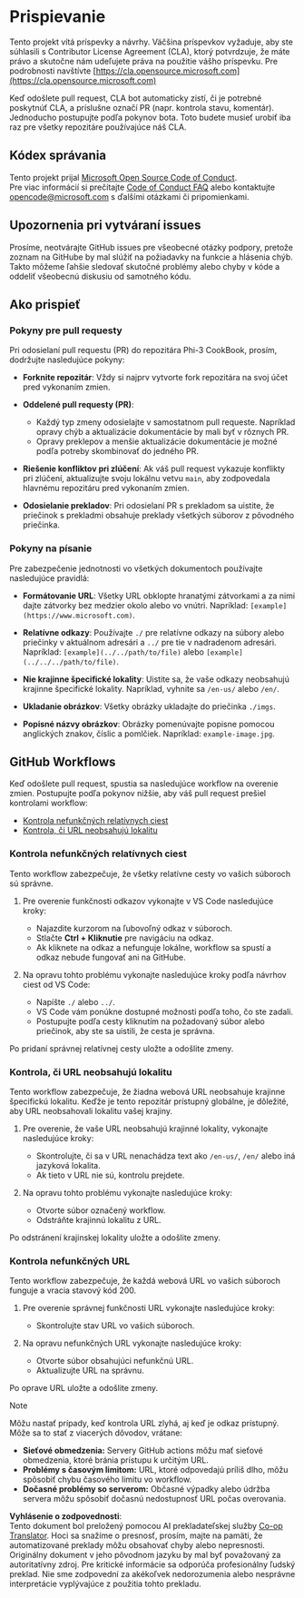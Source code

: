 <!--
CO_OP_TRANSLATOR_METADATA:
{
  "original_hash": "90d0d072cf26ccc1f271a580d3e45d70",
  "translation_date": "2025-07-09T18:43:36+00:00",
  "source_file": "CONTRIBUTING.md",
  "language_code": "sk"
}
-->
# Prispievanie

Tento projekt vítá príspevky a návrhy. Väčšina príspevkov vyžaduje, aby ste súhlasili s Contributor License Agreement (CLA), ktorý potvrdzuje, že máte právo a skutočne nám udeľujete práva na použitie vášho príspevku. Pre podrobnosti navštívte [https://cla.opensource.microsoft.com](https://cla.opensource.microsoft.com)

Keď odošlete pull request, CLA bot automaticky zistí, či je potrebné poskytnúť CLA, a príslušne označí PR (napr. kontrola stavu, komentár). Jednoducho postupujte podľa pokynov bota. Toto budete musieť urobiť iba raz pre všetky repozitáre používajúce náš CLA.

## Kódex správania

Tento projekt prijal [Microsoft Open Source Code of Conduct](https://opensource.microsoft.com/codeofconduct/).  
Pre viac informácií si prečítajte [Code of Conduct FAQ](https://opensource.microsoft.com/codeofconduct/faq/) alebo kontaktujte [opencode@microsoft.com](mailto:opencode@microsoft.com) s ďalšími otázkami či pripomienkami.

## Upozornenia pri vytváraní issues

Prosíme, neotvárajte GitHub issues pre všeobecné otázky podpory, pretože zoznam na GitHube by mal slúžiť na požiadavky na funkcie a hlásenia chýb. Takto môžeme ľahšie sledovať skutočné problémy alebo chyby v kóde a oddeliť všeobecnú diskusiu od samotného kódu.

## Ako prispieť

### Pokyny pre pull requesty

Pri odosielaní pull requestu (PR) do repozitára Phi-3 CookBook, prosím, dodržujte nasledujúce pokyny:

- **Forknite repozitár**: Vždy si najprv vytvorte fork repozitára na svoj účet pred vykonaním zmien.

- **Oddelené pull requesty (PR)**:
  - Každý typ zmeny odosielajte v samostatnom pull requeste. Napríklad opravy chýb a aktualizácie dokumentácie by mali byť v rôznych PR.
  - Opravy preklepov a menšie aktualizácie dokumentácie je možné podľa potreby skombinovať do jedného PR.

- **Riešenie konfliktov pri zlúčení**: Ak váš pull request vykazuje konflikty pri zlúčení, aktualizujte svoju lokálnu vetvu `main`, aby zodpovedala hlavnému repozitáru pred vykonaním zmien.

- **Odosielanie prekladov**: Pri odosielaní PR s prekladom sa uistite, že priečinok s prekladmi obsahuje preklady všetkých súborov z pôvodného priečinka.

### Pokyny na písanie

Pre zabezpečenie jednotnosti vo všetkých dokumentoch používajte nasledujúce pravidlá:

- **Formátovanie URL**: Všetky URL obklopte hranatými zátvorkami a za nimi dajte zátvorky bez medzier okolo alebo vo vnútri. Napríklad: `[example](https://www.microsoft.com)`.

- **Relatívne odkazy**: Používajte `./` pre relatívne odkazy na súbory alebo priečinky v aktuálnom adresári a `../` pre tie v nadradenom adresári. Napríklad: `[example](../../path/to/file)` alebo `[example](../../../path/to/file)`.

- **Nie krajinne špecifické lokality**: Uistite sa, že vaše odkazy neobsahujú krajinne špecifické lokality. Napríklad, vyhnite sa `/en-us/` alebo `/en/`.

- **Ukladanie obrázkov**: Všetky obrázky ukladajte do priečinka `./imgs`.

- **Popisné názvy obrázkov**: Obrázky pomenúvajte popisne pomocou anglických znakov, číslic a pomlčiek. Napríklad: `example-image.jpg`.

## GitHub Workflows

Keď odošlete pull request, spustia sa nasledujúce workflow na overenie zmien. Postupujte podľa pokynov nižšie, aby váš pull request prešiel kontrolami workflow:

- [Kontrola nefunkčných relatívnych ciest](../..)
- [Kontrola, či URL neobsahujú lokalitu](../..)

### Kontrola nefunkčných relatívnych ciest

Tento workflow zabezpečuje, že všetky relatívne cesty vo vašich súboroch sú správne.

1. Pre overenie funkčnosti odkazov vykonajte v VS Code nasledujúce kroky:
    - Najazdite kurzorom na ľubovoľný odkaz v súboroch.
    - Stlačte **Ctrl + Kliknutie** pre navigáciu na odkaz.
    - Ak kliknete na odkaz a nefunguje lokálne, workflow sa spustí a odkaz nebude fungovať ani na GitHube.

1. Na opravu tohto problému vykonajte nasledujúce kroky podľa návrhov ciest od VS Code:
    - Napíšte `./` alebo `../`.
    - VS Code vám ponúkne dostupné možnosti podľa toho, čo ste zadali.
    - Postupujte podľa cesty kliknutím na požadovaný súbor alebo priečinok, aby ste sa uistili, že cesta je správna.

Po pridaní správnej relatívnej cesty uložte a odošlite zmeny.

### Kontrola, či URL neobsahujú lokalitu

Tento workflow zabezpečuje, že žiadna webová URL neobsahuje krajinne špecifickú lokalitu. Keďže je tento repozitár prístupný globálne, je dôležité, aby URL neobsahovali lokalitu vašej krajiny.

1. Pre overenie, že vaše URL neobsahujú krajinné lokality, vykonajte nasledujúce kroky:

    - Skontrolujte, či sa v URL nenachádza text ako `/en-us/`, `/en/` alebo iná jazyková lokalita.
    - Ak tieto v URL nie sú, kontrolu prejdete.

1. Na opravu tohto problému vykonajte nasledujúce kroky:
    - Otvorte súbor označený workflow.
    - Odstráňte krajinnú lokalitu z URL.

Po odstránení krajinskej lokality uložte a odošlite zmeny.

### Kontrola nefunkčných URL

Tento workflow zabezpečuje, že každá webová URL vo vašich súboroch funguje a vracia stavový kód 200.

1. Pre overenie správnej funkčnosti URL vykonajte nasledujúce kroky:
    - Skontrolujte stav URL vo vašich súboroch.

2. Na opravu nefunkčných URL vykonajte nasledujúce kroky:
    - Otvorte súbor obsahujúci nefunkčnú URL.
    - Aktualizujte URL na správnu.

Po oprave URL uložte a odošlite zmeny.

> [!NOTE]
>
> Môžu nastať prípady, keď kontrola URL zlyhá, aj keď je odkaz prístupný. Môže sa to stať z viacerých dôvodov, vrátane:
>
> - **Sieťové obmedzenia:** Servery GitHub actions môžu mať sieťové obmedzenia, ktoré bránia prístupu k určitým URL.
> - **Problémy s časovým limitom:** URL, ktoré odpovedajú príliš dlho, môžu spôsobiť chybu časového limitu vo workflow.
> - **Dočasné problémy so serverom:** Občasné výpadky alebo údržba servera môžu spôsobiť dočasnú nedostupnosť URL počas overovania.

**Vyhlásenie o zodpovednosti**:  
Tento dokument bol preložený pomocou AI prekladateľskej služby [Co-op Translator](https://github.com/Azure/co-op-translator). Hoci sa snažíme o presnosť, prosím, majte na pamäti, že automatizované preklady môžu obsahovať chyby alebo nepresnosti. Originálny dokument v jeho pôvodnom jazyku by mal byť považovaný za autoritatívny zdroj. Pre kritické informácie sa odporúča profesionálny ľudský preklad. Nie sme zodpovední za akékoľvek nedorozumenia alebo nesprávne interpretácie vyplývajúce z použitia tohto prekladu.